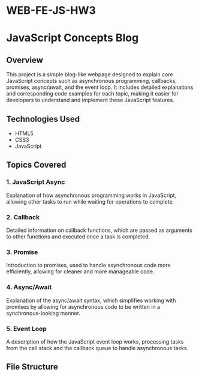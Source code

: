 # WEB-FE-JS-HW3
# JavaScript Concepts Blog

## Overview
This project is a simple blog-like webpage designed to explain core JavaScript concepts such as asynchronous programming, callbacks, promises, async/await, and the event loop. It includes detailed explanations and corresponding code examples for each topic, making it easier for developers to understand and implement these JavaScript features.

## Technologies Used
- HTML5
- CSS3
- JavaScript

## Topics Covered
### 1. JavaScript Async
Explanation of how asynchronous programming works in JavaScript, allowing other tasks to run while waiting for operations to complete.

### 2. Callback
Detailed information on callback functions, which are passed as arguments to other functions and executed once a task is completed.

### 3. Promise
Introduction to promises, used to handle asynchronous code more efficiently, allowing for cleaner and more manageable code.

### 4. Async/Await
Explanation of the async/await syntax, which simplifies working with promises by allowing for asynchronous code to be written in a synchronous-looking manner.

### 5. Event Loop
A description of how the JavaScript event loop works, processing tasks from the call stack and the callback queue to handle asynchronous tasks.

## File Structure
